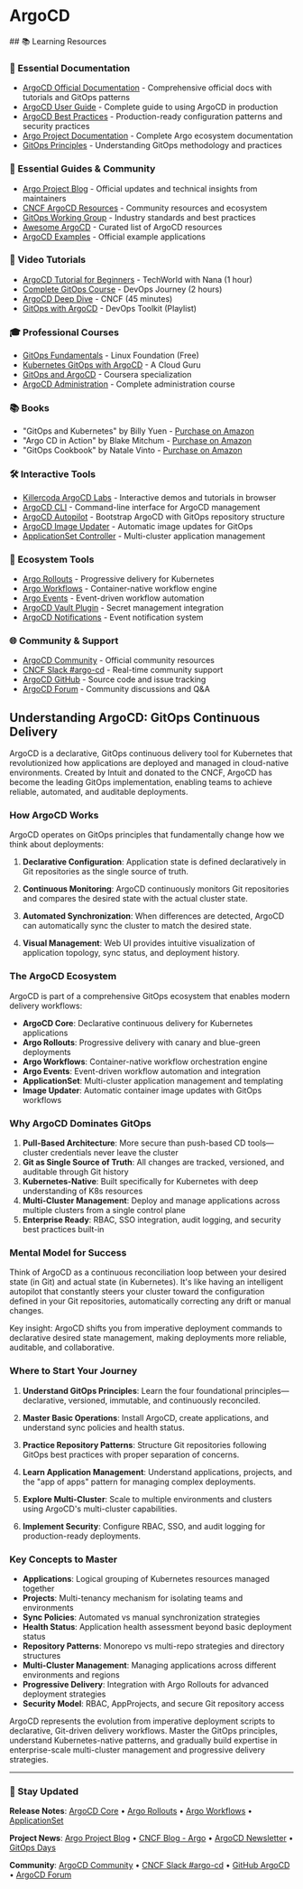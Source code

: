 # ArgoCD

<GitHubButtons />
## 📚 Learning Resources

### 📖 Essential Documentation
- [ArgoCD Official Documentation](https://argo-cd.readthedocs.io/) - Comprehensive official docs with tutorials and GitOps patterns
- [ArgoCD User Guide](https://argo-cd.readthedocs.io/en/stable/user-guide/) - Complete guide to using ArgoCD in production
- [ArgoCD Best Practices](https://argo-cd.readthedocs.io/en/stable/user-guide/best_practices/) - Production-ready configuration patterns and security practices
- [Argo Project Documentation](https://argoproj.github.io/) - Complete Argo ecosystem documentation
- [GitOps Principles](https://www.gitops.tech/) - Understanding GitOps methodology and practices

### 📝 Essential Guides & Community
- [Argo Project Blog](https://blog.argoproj.io/) - Official updates and technical insights from maintainers
- [CNCF ArgoCD Resources](https://landscape.cncf.io/card-mode?project=hosted&grouping=category&selected=argo) - Community resources and ecosystem
- [GitOps Working Group](https://github.com/gitops-working-group/gitops-working-group) - Industry standards and best practices
- [Awesome ArgoCD](https://github.com/akuityio/awesome-argo) - Curated list of ArgoCD resources
- [ArgoCD Examples](https://github.com/argoproj/argocd-example-apps) - Official example applications

### 🎥 Video Tutorials
- [ArgoCD Tutorial for Beginners](https://www.youtube.com/watch?v=MeU5_k9ssrs) - TechWorld with Nana (1 hour)
- [Complete GitOps Course](https://www.youtube.com/watch?v=2WSJF7d8dws) - DevOps Journey (2 hours)
- [ArgoCD Deep Dive](https://www.youtube.com/watch?v=aWDIQMbp1cc) - CNCF (45 minutes)
- [GitOps with ArgoCD](https://www.youtube.com/playlist?list=PL2We04F3Y_43dAehLMT5GxJhtk3mJtkl5) - DevOps Toolkit (Playlist)

### 🎓 Professional Courses
- [GitOps Fundamentals](https://training.linuxfoundation.org/training/gitops-fundamentals/) - Linux Foundation (Free)
- [Kubernetes GitOps with ArgoCD](https://acloudguru.com/course/kubernetes-gitops-with-argocd) - A Cloud Guru
- [GitOps and ArgoCD](https://www.coursera.org/learn/gitops-and-argocd) - Coursera specialization
- [ArgoCD Administration](https://www.udemy.com/course/argocd-for-kubernetes/) - Complete administration course

### 📚 Books
- "GitOps and Kubernetes" by Billy Yuen - [Purchase on Amazon](https://www.amazon.com/GitOps-Kubernetes-Continuous-Deployment-Argo/dp/1617297275)
- "Argo CD in Action" by Blake Mitchum - [Purchase on Amazon](https://www.amazon.com/Argo-CD-Action-Blake-Mitchum/dp/1633439313)
- "GitOps Cookbook" by Natale Vinto - [Purchase on Amazon](https://www.amazon.com/GitOps-Cookbook-Kubernetes-Automation-Practices/dp/1492097465)

### 🛠️ Interactive Tools
- [Killercoda ArgoCD Labs](https://killercoda.com/argoproj) - Interactive demos and tutorials in browser
- [ArgoCD CLI](https://argo-cd.readthedocs.io/en/stable/cli_installation/) - Command-line interface for ArgoCD management
- [ArgoCD Autopilot](https://argocd-autopilot.readthedocs.io/) - Bootstrap ArgoCD with GitOps repository structure
- [ArgoCD Image Updater](https://argocd-image-updater.readthedocs.io/) - Automatic image updates for GitOps
- [ApplicationSet Controller](https://argocd-applicationset.readthedocs.io/) - Multi-cluster application management

### 🚀 Ecosystem Tools
- [Argo Rollouts](https://argoproj.github.io/argo-rollouts/) - Progressive delivery for Kubernetes
- [Argo Workflows](https://argoproj.github.io/argo-workflows/) - Container-native workflow engine
- [Argo Events](https://argoproj.github.io/argo-events/) - Event-driven workflow automation
- [ArgoCD Vault Plugin](https://argocd-vault-plugin.readthedocs.io/) - Secret management integration
- [ArgoCD Notifications](https://argocd-notifications.readthedocs.io/) - Event notification system

### 🌐 Community & Support
- [ArgoCD Community](https://argoproj.github.io/community/) - Official community resources
- [CNCF Slack #argo-cd](https://slack.cncf.io/) - Real-time community support
- [ArgoCD GitHub](https://github.com/argoproj/argo-cd) - Source code and issue tracking
- [ArgoCD Forum](https://github.com/argoproj/argo-cd/discussions) - Community discussions and Q&A

## Understanding ArgoCD: GitOps Continuous Delivery

ArgoCD is a declarative, GitOps continuous delivery tool for Kubernetes that revolutionized how applications are deployed and managed in cloud-native environments. Created by Intuit and donated to the CNCF, ArgoCD has become the leading GitOps implementation, enabling teams to achieve reliable, automated, and auditable deployments.

### How ArgoCD Works

ArgoCD operates on GitOps principles that fundamentally change how we think about deployments:

1. **Declarative Configuration**: Application state is defined declaratively in Git repositories as the single source of truth.

2. **Continuous Monitoring**: ArgoCD continuously monitors Git repositories and compares the desired state with the actual cluster state.

3. **Automated Synchronization**: When differences are detected, ArgoCD can automatically sync the cluster to match the desired state.

4. **Visual Management**: Web UI provides intuitive visualization of application topology, sync status, and deployment history.

### The ArgoCD Ecosystem

ArgoCD is part of a comprehensive GitOps ecosystem that enables modern delivery workflows:

- **ArgoCD Core**: Declarative continuous delivery for Kubernetes applications
- **Argo Rollouts**: Progressive delivery with canary and blue-green deployments
- **Argo Workflows**: Container-native workflow orchestration engine
- **Argo Events**: Event-driven workflow automation and integration
- **ApplicationSet**: Multi-cluster application management and templating
- **Image Updater**: Automatic container image updates with GitOps workflows

### Why ArgoCD Dominates GitOps

1. **Pull-Based Architecture**: More secure than push-based CD tools—cluster credentials never leave the cluster
2. **Git as Single Source of Truth**: All changes are tracked, versioned, and auditable through Git history
3. **Kubernetes-Native**: Built specifically for Kubernetes with deep understanding of K8s resources
4. **Multi-Cluster Management**: Deploy and manage applications across multiple clusters from a single control plane
5. **Enterprise Ready**: RBAC, SSO integration, audit logging, and security best practices built-in

### Mental Model for Success

Think of ArgoCD as a continuous reconciliation loop between your desired state (in Git) and actual state (in Kubernetes). It's like having an intelligent autopilot that constantly steers your cluster toward the configuration defined in your Git repositories, automatically correcting any drift or manual changes.

Key insight: ArgoCD shifts you from imperative deployment commands to declarative desired state management, making deployments more reliable, auditable, and collaborative.

### Where to Start Your Journey

1. **Understand GitOps Principles**: Learn the four foundational principles—declarative, versioned, immutable, and continuously reconciled.

2. **Master Basic Operations**: Install ArgoCD, create applications, and understand sync policies and health status.

3. **Practice Repository Patterns**: Structure Git repositories following GitOps best practices with proper separation of concerns.

4. **Learn Application Management**: Understand applications, projects, and the "app of apps" pattern for managing complex deployments.

5. **Explore Multi-Cluster**: Scale to multiple environments and clusters using ArgoCD's multi-cluster capabilities.

6. **Implement Security**: Configure RBAC, SSO, and audit logging for production-ready deployments.

### Key Concepts to Master

- **Applications**: Logical grouping of Kubernetes resources managed together
- **Projects**: Multi-tenancy mechanism for isolating teams and environments
- **Sync Policies**: Automated vs manual synchronization strategies
- **Health Status**: Application health assessment beyond basic deployment status
- **Repository Patterns**: Monorepo vs multi-repo strategies and directory structures
- **Multi-Cluster Management**: Managing applications across different environments and regions
- **Progressive Delivery**: Integration with Argo Rollouts for advanced deployment strategies
- **Security Model**: RBAC, AppProjects, and secure Git repository access

ArgoCD represents the evolution from imperative deployment scripts to declarative, Git-driven delivery workflows. Master the GitOps principles, understand Kubernetes-native patterns, and gradually build expertise in enterprise-scale multi-cluster management and progressive delivery strategies.

---

### 📡 Stay Updated

**Release Notes**: [ArgoCD Core](https://github.com/argoproj/argo-cd/releases) • [Argo Rollouts](https://github.com/argoproj/argo-rollouts/releases) • [Argo Workflows](https://github.com/argoproj/argo-workflows/releases) • [ApplicationSet](https://github.com/argoproj/applicationset/releases)

**Project News**: [Argo Project Blog](https://blog.argoproj.io/) • [CNCF Blog - Argo](https://www.cncf.io/blog/?_sft_projects=argo) • [ArgoCD Newsletter](https://argoproj.github.io/community/) • [GitOps Days](https://www.gitopsdays.com/)

**Community**: [ArgoCD Community](https://argoproj.github.io/community/) • [CNCF Slack #argo-cd](https://slack.cncf.io/) • [GitHub ArgoCD](https://github.com/argoproj/argo-cd) • [ArgoCD Forum](https://github.com/argoproj/argo-cd/discussions)